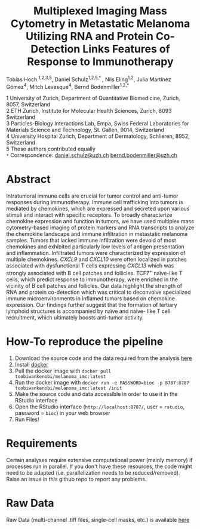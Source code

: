 <center> <h1>Multiplexed Imaging Mass Cytometry in Metastatic Melanoma Utilizing RNA and Protein Co-Detection Links Features of Response to Immunotherapy </h1> </center>
Tobias Hoch <sup>1,2,3,5</sup>, Daniel Schulz<sup>1,2,5,* </sup>, Nils Eling<sup>1,2</sup>, Julia Martínez Gómez<sup>4</sup>, Mitch Levesque<sup>4</sup>, Bernd  Bodenmiller<sup>1,2,* </sup>

1 University of Zurich, Department of Quantitative Biomedicine, Zurich, 8057, Switzerland </br>
2 ETH Zurich, Institute for Molecular Health Sciences, Zurich, 8093 Switzerland </br>
3 Particles-Biology Interactions Lab, Empa, Swiss Federal Laboratories for Materials Science and Technology, St. Gallen, 9014, Switzerland </br>
4 University Hospital Zurich, Department of Dermatology, Schlieren, 8952, Switzerland </br>
5 These authors contributed equally </br>
`*` Correspondence: daniel.schulz@uzh.ch bernd.bodenmiller@uzh.ch

# Abstract
Intratumoral immune cells are crucial for tumor control and anti-tumor responses during immunotherapy. Immune cell trafficking into tumors is mediated by chemokines, which are expressed and secreted upon various stimuli and interact with specific receptors. To broadly characterize chemokine expression and function in tumors, we have used multiplex mass cytometry-based imaging of protein markers and RNA transcripts to analyze the chemokine landscape and immune infiltration in metastatic melanoma samples. Tumors that lacked immune infiltration were devoid of most chemokines and exhibited particularly low levels of antigen presentation and inflammation. Infiltrated tumors were characterized by expression of multiple chemokines. <i>CXCL9</i> and <i>CXCL10</i> were often localized in patches associated with dysfunctional T cells expressing <i>CXCL13</i> which was strongly associated with B cell patches and follicles. TCF7<sup>+</sup> naïve-like T cells, which predict response to immunotherapy, were enriched in the vicinity of B cell patches and follicles. Our data highlight the strength of RNA and protein co-detection which was critical to deconvolve specialized immune microenvironments in inflamed tumors based on chemokine expression. Our findings further suggest that the formation of tertiary lymphoid structures is accompanied by naïve and naive- like T cell recruitment, which ultimately boosts anti-tumor activity.

# How-To reproduce the pipeline
<ol>
  <li>Download the source code and the data required from the analysis <a href=https://doi.org/10.5281/zenodo.5994136>here</a></li>
  <li>Install <a href=https://docs.docker.com/engine/install/ubuntu/>docker</a></li>
  <li>Pull the docker image with <code>docker pull toobiwankenobi/melanoma_imc:latest</code></a></li>
  <li>Run the docker image with <code>docker run -e PASSWORD=bioc -p 8787:8787 toobiwankenobi/melanoma_imc:latest /init</code></li>
  <li>Make the source code and data accessible in order to use it in the RStudio interface</a></li>  
  <li>Open the RStudio interface (<code>http://localhost:8787/</code>, user = <code>rstudio</code>, password = <code>bioc</code>) in your web browser</li>
  <li>Run Files!</li>
</ol>

# Requirements
Certain analyses require extensive computational power (mainly memory) if processes run in parallel. If you don't have these resources, the code might need to be adapted (i.e. parallelization needs to be reduced/removed). Raise an issue in this github repo to report any problems. 

# Raw Data
Raw Data (multi-channel .tiff files, single-cell masks, etc.) is available <a href=https://doi.org/10.5281/zenodo.6004986>here</a>
